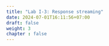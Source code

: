 ```yaml
---
title: "Lab I-3: Response streaming"
date: 2024-07-01T16:11:56+07:00
draft: false
weight: 3
chapter : false
---
```


